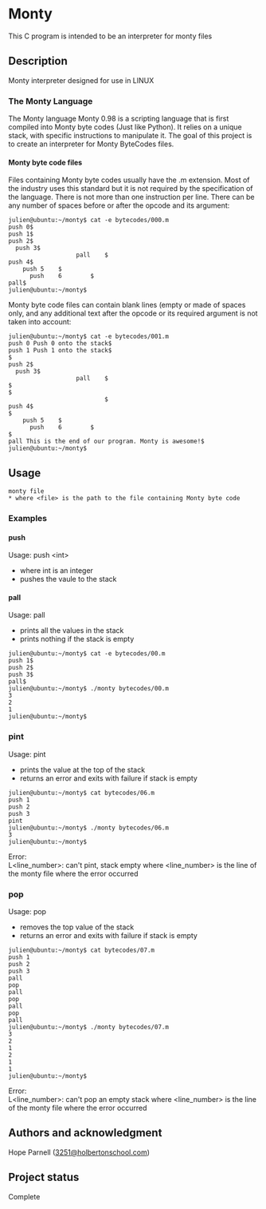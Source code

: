 # Monty
This C program is intended to be an interpreter for monty files
## Description
Monty interpreter designed for use in LINUX
### The Monty Language
The Monty language
Monty 0.98 is a scripting language that is first compiled into Monty byte codes (Just like Python). It relies on a unique stack, with specific instructions to manipulate it. The goal of this project is to create an interpreter for Monty ByteCodes files.

#### Monty byte code files

Files containing Monty byte codes usually have the .m extension. Most of the industry uses this standard but it is not required by the specification of the language. There is not more than one instruction per line. There can be any number of spaces before or after the opcode and its argument:
```
julien@ubuntu:~/monty$ cat -e bytecodes/000.m
push 0$
push 1$
push 2$
  push 3$
                   pall    $
push 4$
    push 5    $
      push    6        $
pall$
julien@ubuntu:~/monty$
```
Monty byte code files can contain blank lines (empty or made of spaces only, and any additional text after the opcode or its required argument is not taken into account:
```
julien@ubuntu:~/monty$ cat -e bytecodes/001.m
push 0 Push 0 onto the stack$
push 1 Push 1 onto the stack$
$
push 2$
  push 3$
                   pall    $
$
$
                           $
push 4$
$
    push 5    $
      push    6        $
$
pall This is the end of our program. Monty is awesome!$
julien@ubuntu:~/monty$
```
## Usage
	monty file
	* where <file> is the path to the file containing Monty byte code
### Examples
#### push
Usage: push <int\>
* where int is an integer
* pushes the vaule to the stack
#### pall
Usage: pall
* prints all the values in the stack
* prints nothing if the stack is empty
```
julien@ubuntu:~/monty$ cat -e bytecodes/00.m
push 1$
push 2$
push 3$
pall$
julien@ubuntu:~/monty$ ./monty bytecodes/00.m
3
2
1
julien@ubuntu:~/monty$
```
### pint
Usage: pint
* prints the value at the top of the stack
* returns an error and exits with failure if stack is empty
```
julien@ubuntu:~/monty$ cat bytecodes/06.m
push 1
push 2
push 3
pint
julien@ubuntu:~/monty$ ./monty bytecodes/06.m
3
julien@ubuntu:~/monty$ 
```
Error:\
	L<line_number>: can't pint, stack empty
where <line_number\> is the line of the monty file where the error occurred
### pop
Usage: pop
* removes the top value of the stack
* returns an error and exits with failure if stack is empty
```
julien@ubuntu:~/monty$ cat bytecodes/07.m 
push 1
push 2
push 3
pall
pop
pall
pop
pall
pop
pall
julien@ubuntu:~/monty$ ./monty bytecodes/07.m 
3
2
1
2
1
1
julien@ubuntu:~/monty$ 
```
Error:\
	L<line_number>: can't pop an empty stack
where <line_number\> is the line of the monty file where the error occurred
## Authors and acknowledgment
Hope Parnell (3251@holbertonschool.com)
## Project status
Complete
